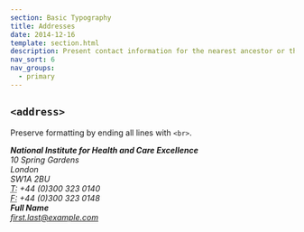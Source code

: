 ```yaml
---
section: Basic Typography
title: Addresses
date: 2014-12-16
template: section.html
description: Present contact information for the nearest ancestor or the entire body of work
nav_sort: 6
nav_groups:
  - primary
---
```


## <code>&lt;address&gt;</code>

Preserve formatting by ending all lines with <code>&lt;br&gt;</code>.

<div class="guide-example">
  <address>
    <strong>National Institute for Health and Care Excellence</strong><br>
    10 Spring Gardens<br>
    London<br>
    SW1A 2BU<br>
    <abbr title="Phone">T:</abbr> +44 (0)300 323 0140<br>
    <abbr title="Fax">F:</abbr> +44 (0)300 323 0148
  </address>

  <address>
    <strong>Full Name</strong><br>
    <a href="mailto:#">first.last@example.com</a>
  </address>
</div>
